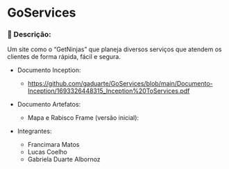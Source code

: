 # GoServices

### 📄 Descrição:
Um site como o “GetNinjas” que planeja diversos serviços que atendem os clientes de forma rápida, fácil e segura.

- Documento Inception:
  - https://github.com/gaduarte/GoServices/blob/main/Documento-Inception/1693326448315_Inception%20ToServices.pdf

- Documento Artefatos:
   - Mapa e Rabisco Frame (versão inicial): 

- Integrantes:
  -  Francimara Matos
  - Lucas Coelho
  -  Gabriela Duarte Albornoz

